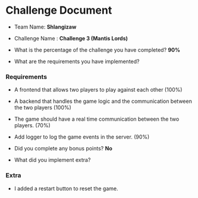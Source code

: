 # Challenge Document

- Team Name: **Shlangizaw**
- Challenge Name : **Challenge 3 (Mantis Lords)**

- What is the percentage of the challenge you have completed? **90%**

- What are the requirements you have implemented?

### Requirements

- A frontend that allows two players to play against each other (100%)
- A backend that handles the game logic and the communication between the two players (100%)
- The game should have a real time communication between the two players. (70%)
- Add logger to log the game events in the server. (90%)

- Did you complete any bonus points? **No**

- What did you implement extra?

### Extra

- I added a restart button to reset the game.
